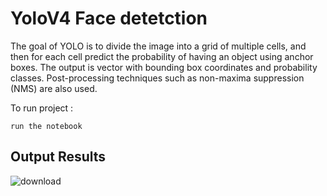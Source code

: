 # YoloV4 Face detetction
The goal of YOLO is to divide the image into a grid of multiple cells, and then for each cell predict the probability of having an object using anchor boxes. The output is vector with bounding box coordinates and probability classes. Post-processing techniques such as non-maxima suppression (NMS) are also used.



To run project : 

```
run the notebook
```


## Output Results 
![download](https://user-images.githubusercontent.com/65017645/120058312-93df9500-c067-11eb-8178-fadf4177d14d.png)
